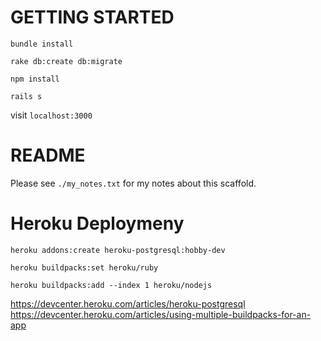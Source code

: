 GETTING STARTED
===============

`bundle install`

`rake db:create db:migrate`

`npm install`

`rails s`

visit `localhost:3000`


README
======

Please see `./my_notes.txt` for my notes about this scaffold.


Heroku Deploymeny
=================
`heroku addons:create heroku-postgresql:hobby-dev`

`heroku buildpacks:set heroku/ruby`

`heroku buildpacks:add --index 1 heroku/nodejs`

https://devcenter.heroku.com/articles/heroku-postgresql
https://devcenter.heroku.com/articles/using-multiple-buildpacks-for-an-app
